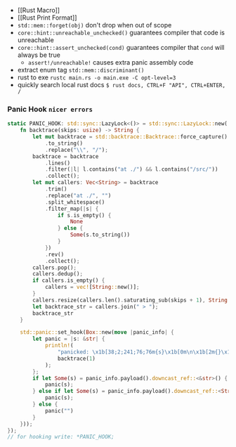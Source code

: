 - [[Rust Macro]]
- [[Rust Print Format]]
- `std::mem::forget(obj)` don't drop when out of scope
- `core::hint::unreachable_unchecked()` guarantees compiler that code is unreachable
- `core::hint::assert_unchecked(cond)` guarantees compiler that `cond` will always be true
    - `assert!/unreachable!` causes extra panic assembly code
- extract enum tag `std::mem::discriminant()`
- rust to exe `rustc main.rs -o main.exe -C opt-level=3`
- quickly search local rust docs `$ rust docs, CTRL+F "API", CTRL+ENTER, /`
### Panic Hook `nicer errors`
``` rust
static PANIC_HOOK: std::sync::LazyLock<()> = std::sync::LazyLock::new(|| {
    fn backtrace(skips: usize) -> String {
        let mut backtrace = std::backtrace::Backtrace::force_capture()
            .to_string()
            .replace("\\", "/");
        backtrace = backtrace
            .lines()
            .filter(|l| l.contains("at ./") && l.contains("/src/"))
            .collect();
        let mut callers: Vec<String> = backtrace
            .trim()
            .replace("at ./", "")
            .split_whitespace()
            .filter_map(|s| {
                if s.is_empty() {
                    None
                } else {
                    Some(s.to_string())
                }
            })
            .rev()
            .collect();
        callers.pop();
        callers.dedup();
        if callers.is_empty() {
            callers = vec![String::new()];
        }
        callers.resize(callers.len().saturating_sub(skips + 1), String::new());
        let backtrace_str = callers.join(" > ");
        backtrace_str
    }

    std::panic::set_hook(Box::new(move |panic_info| {
        let panic = |s: &str| {
            println!(
                "panicked: \x1b[38;2;241;76;76m{s}\x1b[0m\n\x1b[2m{}\x1b[0m",
                backtrace(1)
            );
        };
        if let Some(s) = panic_info.payload().downcast_ref::<&str>() {
            panic(s);
        } else if let Some(s) = panic_info.payload().downcast_ref::<String>() {
            panic(s);
        } else {
            panic("")
        }
    }));
});
// for hooking write: *PANIC_HOOK;
```
